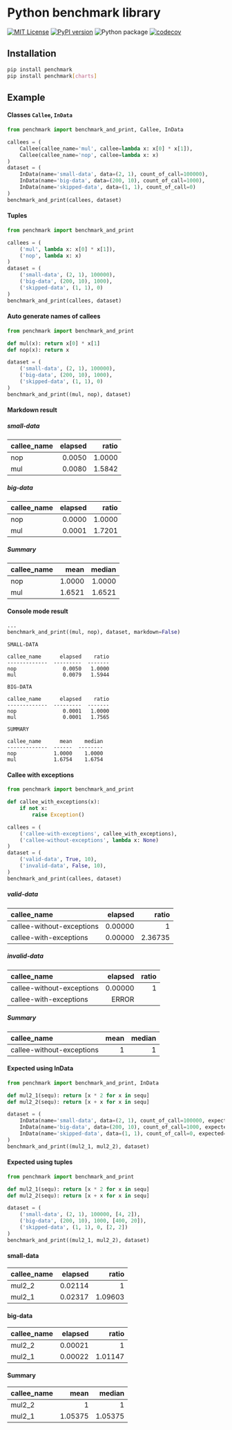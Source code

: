 # Python benchmark library
[![MIT License](https://img.shields.io/badge/License-MIT-yellow.svg)](https://opensource.org/licenses/MIT)
[![PyPI version](https://badge.fury.io/py/penchmark.svg)](https://pypi.org/project/penchmark/)
![Python package](https://github.com/Ruzzz/penchmark/workflows/Python%20package/badge.svg?branch=master)
[![codecov](https://codecov.io/gh/Ruzzz/penchmark/branch/master/graph/badge.svg)](https://codecov.io/gh/Ruzzz/penchmark)

## Installation

```bash
pip install penchmark
pip install penchmark[charts]
```

## Example

#### Classes `Callee`, `InData`

```python
from penchmark import benchmark_and_print, Callee, InData

callees = (
    Callee(callee_name='mul', callee=lambda x: x[0] * x[1]),
    Callee(callee_name='nop', callee=lambda x: x)
)
dataset = (
    InData(name='small-data', data=(2, 1), count_of_call=100000),
    InData(name='big-data', data=(200, 10), count_of_call=1000),
    InData(name='skipped-data', data=(1, 1), count_of_call=0)
)
benchmark_and_print(callees, dataset)
```

#### Tuples

```python
from penchmark import benchmark_and_print

callees = (
    ('mul', lambda x: x[0] * x[1]),
    ('nop', lambda x: x)
)
dataset = (
    ('small-data', (2, 1), 100000),
    ('big-data', (200, 10), 1000),
    ('skipped-data', (1, 1), 0)
)
benchmark_and_print(callees, dataset)
```

#### Auto generate names of callees

```python
from penchmark import benchmark_and_print

def mul(x): return x[0] * x[1]
def nop(x): return x

dataset = (
    ('small-data', (2, 1), 100000),
    ('big-data', (200, 10), 1000),
    ('skipped-data', (1, 1), 0)
)
benchmark_and_print((mul, nop), dataset)
```

#### Markdown result

##### small-data

| callee_name   |   elapsed |   ratio |
|:--------------|----------:|--------:|
| nop           |    0.0050 |  1.0000 |
| mul           |    0.0080 |  1.5842 |

##### big-data

| callee_name   |   elapsed |   ratio |
|:--------------|----------:|--------:|
| nop           |    0.0000 |  1.0000 |
| mul           |    0.0001 |  1.7201 |

##### Summary

| callee_name   |   mean |   median |
|:--------------|-------:|---------:|
| nop           | 1.0000 |   1.0000 |
| mul           | 1.6521 |   1.6521 |

#### Console mode result

```python
...
benchmark_and_print((mul, nop), dataset, markdown=False)
```

```
SMALL-DATA

callee_name      elapsed    ratio
-------------  ---------  -------
nop               0.0050   1.0000
mul               0.0079   1.5944

BIG-DATA

callee_name      elapsed    ratio
-------------  ---------  -------
nop               0.0001   1.0000
mul               0.0001   1.7565

SUMMARY

callee_name      mean    median
-------------  ------  --------
nop            1.0000    1.0000
mul            1.6754    1.6754
```

#### Callee with exceptions

```python
from penchmark import benchmark_and_print

def callee_with_exceptions(x):
    if not x:
        raise Exception()

callees = (
    ('callee-with-exceptions', callee_with_exceptions),
    ('callee-without-exceptions', lambda x: None)
)
dataset = (
    ('valid-data', True, 10),
    ('invalid-data', False, 10),
)
benchmark_and_print(callees, dataset)
```

##### valid-data

| callee_name               |   elapsed |   ratio |
|:--------------------------|----------:|--------:|
| callee-without-exceptions |   0.00000 |       1 |
| callee-with-exceptions    |   0.00000 | 2.36735 |

##### invalid-data

| callee_name               |   elapsed |   ratio |
|:--------------------------|----------:|--------:|
| callee-without-exceptions |   0.00000 |       1 |
| callee-with-exceptions    |     ERROR |         |

##### Summary

| callee_name               |   mean |   median |
|:--------------------------|-------:|---------:|
| callee-without-exceptions |      1 |        1 |

#### Expected using InData

```python
from penchmark import benchmark_and_print, InData

def mul2_1(sequ): return [x * 2 for x in sequ]
def mul2_2(sequ): return [x + x for x in sequ]

dataset = (
    InData(name='small-data', data=(2, 1), count_of_call=100000, expected=[4, 2]),
    InData(name='big-data', data=(200, 10), count_of_call=1000, expected=[400, 20]),
    InData(name='skipped-data', data=(1, 1), count_of_call=0, expected=[2, 2])
)
benchmark_and_print((mul2_1, mul2_2), dataset)
```

#### Expected using tuples

```python
from penchmark import benchmark_and_print

def mul2_1(sequ): return [x * 2 for x in sequ]
def mul2_2(sequ): return [x + x for x in sequ]

dataset = (
    ('small-data', (2, 1), 100000, [4, 2]),
    ('big-data', (200, 10), 1000, [400, 20]),
    ('skipped-data', (1, 1), 0, [2, 2])
)
benchmark_and_print((mul2_1, mul2_2), dataset)
```

#### small-data

| callee_name   |   elapsed |   ratio |
|:--------------|----------:|--------:|
| mul2_2        |   0.02114 |       1 |
| mul2_1        |   0.02317 | 1.09603 |

#### big-data

| callee_name   |   elapsed |   ratio |
|:--------------|----------:|--------:|
| mul2_2        |   0.00021 |       1 |
| mul2_1        |   0.00022 | 1.01147 |

#### Summary

| callee_name   |    mean |   median |
|:--------------|--------:|---------:|
| mul2_2        | 1       |  1       |
| mul2_1        | 1.05375 |  1.05375 |
